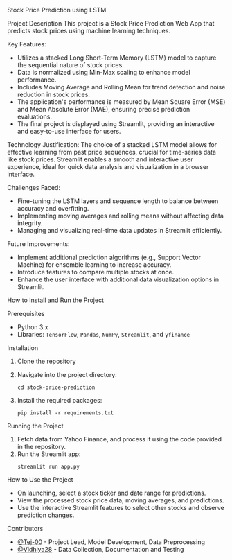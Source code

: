 Stock Price Prediction using LSTM

Project Description
This project is a Stock Price Prediction Web App that predicts stock prices using machine learning techniques.

Key Features:
- Utilizes a stacked Long Short-Term Memory (LSTM) model to capture the sequential nature of stock prices.
- Data is normalized using Min-Max scaling to enhance model performance.
- Includes Moving Average and Rolling Mean for trend detection and noise reduction in stock prices.
- The application's performance is measured by Mean Square Error (MSE) and Mean Absolute Error (MAE), ensuring precise prediction evaluations.
- The final project is displayed using Streamlit, providing an interactive and easy-to-use interface for users.

Technology Justification:
The choice of a stacked LSTM model allows for effective learning from past price sequences, crucial for time-series data like stock prices. 
Streamlit enables a smooth and interactive user experience, ideal for quick data analysis and visualization in a browser interface.

Challenges Faced:
- Fine-tuning the LSTM layers and sequence length to balance between accuracy and overfitting.
- Implementing moving averages and rolling means without affecting data integrity.
- Managing and visualizing real-time data updates in Streamlit efficiently.

Future Improvements:
- Implement additional prediction algorithms (e.g., Support Vector Machine) for ensemble learning to increase accuracy.
- Introduce features to compare multiple stocks at once.
- Enhance the user interface with additional data visualization options in Streamlit.

How to Install and Run the Project

Prerequisites
- Python 3.x
- Libraries: `TensorFlow`, `Pandas`, `NumPy`, `Streamlit`, and `yfinance`

Installation
1. Clone the repository

2. Navigate into the project directory:
   ```terminal
   cd stock-price-prediction
   ```
3. Install the required packages:
   ```terminal
   pip install -r requirements.txt
   ```

Running the Project
1. Fetch data from Yahoo Finance, and process it using the code provided in the repository.
2. Run the Streamlit app:
   ```terminal
   streamlit run app.py
   ```

How to Use the Project
- On launching, select a stock ticker and date range for predictions.
- View the processed stock price data, moving averages, and predictions.
- Use the interactive Streamlit features to select other stocks and observe prediction changes.

Contributors

- [@Tej-00](https://github.com/Tej-00) - Project Lead, Model Development, Data Preprocessing
- [@Vidhiya28](https://github.com/Vidhiya28) - Data Collection, Documentation and Testing

